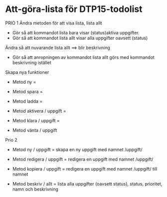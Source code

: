 # Att-göra-lista för DTP15-todolist

PRIO 1 
Ändra metoden för att visa lista, lista allt
- Gör så att kommandot lista bara visar (status)aktiva uppgifter.
- Gör så  att kommandot lista allt visar alla uppgifter oavsett (status)

Ändra så att nuvarande lista allt ==> blir beskrivning
- Gör så att anropningen av kommandot lista allt görs med kommandot beskrivning istället

Skapa nya funktioner

- Metod ny = 

- Metod spara = 

- Metod ladda = 

- Metod aktivera / uppgift = 

- Metod klara / uppgift =

- Metod vänta / uppgift

Prio 2

- Metod ny / uppgift = skapa en ny uppgift med namnet /uppgift/

- Metod redigera / uppgift = redigera en uppgift med namnet /uppgift/

- Metod kopiera / uppgift = redigera en uppgift med namnet /uppgift/ till namnet

- Metod beskriv / allt = lista alla uppgifter (oavsett status), status, prioritet, namn och beskrivning
